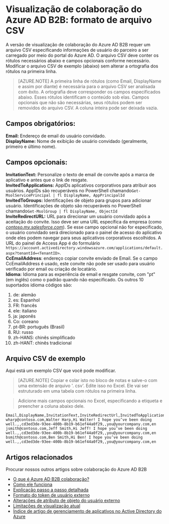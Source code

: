 <properties
   pageTitle="Formato de arquivo CSV para visualização de colaboração do Azure Active Directory B2B | Microsoft Azure"
   description="Azure B2B diretório ativo oferece suporte a suas relações entre empresas habilitando parceiros de negócios seletivamente acessar seus aplicativos corporativos"
   services="active-directory"
   documentationCenter=""
   authors="viv-liu"
   manager="cliffdi"
   editor=""
   tags=""/>

<tags
   ms.service="active-directory"
   ms.devlang="NA"
   ms.topic="article"
   ms.tgt_pltfrm="NA"
   ms.workload="identity"
   ms.date="05/09/2016"
   ms.author="viviali"/>

# <a name="azure-ad-b2b-collaboration-preview-csv-file-format"></a>Visualização de colaboração do Azure AD B2B: formato de arquivo CSV

A versão de visualização de colaboração do Azure AD B2B requer um arquivo CSV especificando informações de usuário do parceiro a ser carregado por meio do portal do Azure AD. O arquivo CSV deve conter os rótulos necessários abaixo e campos opcionais conforme necessário. Modificar o arquivo CSV de exemplo (abaixo) sem alterar a ortografia dos rótulos na primeira linha.

>[AZURE.NOTE] A primeira linha de rótulos (como Email, DisplayName e assim por diante) é necessária para o arquivo CSV ser analisada com êxito. A ortografia deve corresponder os campos especificados abaixo. Esses rótulos identificam o conteúdo sob elas. Campos opcionais que não são necessárias, seus rótulos podem ser removidos do arquivo CSV. A coluna inteira pode ser deixada vazia.

## <a name="required-fields-br"></a>Campos obrigatórios: <br/>
**Email:** Endereço de email do usuário convidado. <br/>
**DisplayName:** Nome de exibição de usuário convidado (geralmente, primeiro e último nome).<br/>


## <a name="optional-fields-br"></a>Campos opcionais: <br/>

**InvitationText:** Personalize o texto de email de convite após a marca de aplicativo e antes que o link de resgate.<br/>
**InvitedToApplications:** AppIDs aplicativos corporativos para atribuir aos usuários. AppIDs são recuperáveis no PowerShell chamando`Get-MsolServicePrincipal | fl DisplayName, AppPrincipalId`<br/>
**InvitedToGroups:** Identificações de objeto para grupos para adicionar usuário. Identificações de objeto são recuperáveis no PowerShell chamando`Get-MsolGroup | fl DisplayName, ObjectId`<br/>
**InviteRedirectURL:** URL para direcionar um usuário convidado após a aceitação do convite. Isso deve ser uma URL específica da empresa (como [*contoso.my.salesforce.com*](http://contoso.my.salesforce.com/)). Se esse campo opcional não for especificado, o usuário convidado será direcionado para o painel de acesso do aplicativo onde eles podem navegar para seus aplicativos corporativos escolhidos. A URL do painel de Access App é do formulário `https://account.activedirectory.windowsazure.com/applications/default.aspx?tenantId=<TenantID>`.<br/>
**CcEmailAddress**: endereço copiar convite enviado de Email. Se o campo CcEmailAddress é usado, este convite não pode ser usado para usuário verificado por email ou criação de locatário.<br/>
**Idioma:** Idioma para as experiência de email e resgate convite, com "pt" (em inglês) como o padrão quando não especificado. Os outros 10 suportados idioma códigos são:<br/>
1. de: alemão<br/>
2. es: Espanhol<br/>
3. FR: francês<br/>
4. ele: italiano<br/>
5. ja: japonês<br/>
6. Co: coreano<br/>
7. pt-BR: português (Brasil)<br/>
8. RU: russo<br/>
9. zh-HANS: chinês simplificado<br/>
10. zh-HANT: chinês tradicional<br/>

## <a name="sample-csv-file"></a>Arquivo CSV de exemplo
Aqui está um exemplo CSV que você pode modificar.

>[AZURE.NOTE] Copiar e colar isto no bloco de notas e salve-o com uma extensão de arquivo '. csv'. Edite isso no Excel. Ele vai ser estruturado em uma tabela com rótulos na primeira linha.

> Adicione mais campos opcionais no Excel, especificando a etiqueta e preencher a coluna abaixo dele.

```
Email,DisplayName,InvitationText,InviteRedirectUrl,InvitedToApplications,InvitedToGroups,CcEmailAddress,Language
wharp@contoso.com,Walter Harp,Hi Walter! I hope you’ve been doing well.,,cd3ed3de-93ee-400b-8b19-b61ef44a0f29,,you@yourcompany.com,en
jsmith@contoso.com,Jeff Smith,Hi Jeff! I hope you’ve been doing well.,,cd3ed3de-93ee-400b-8b19-b61ef44a0f29,,you@yourcompany.com,en
bsmith@contoso.com,Ben Smith,Hi Ben! I hope you’ve been doing well.,,cd3ed3de-93ee-400b-8b19-b61ef44a0f29,,you@yourcompany.com,en

```

## <a name="related-articles"></a>Artigos relacionados
Procurar nossos outros artigos sobre colaboração do Azure AD B2B

- [O que é Azure AD B2B colaboração?](active-directory-b2b-what-is-azure-ad-b2b.md)
- [Como ele funciona](active-directory-b2b-how-it-works.md)
- [Explicação passo a passo detalhada](active-directory-b2b-detailed-walkthrough.md)
- [Formato do token de usuário externo](active-directory-b2b-references-external-user-token-format.md)
- [Alterações de atributo de objeto do usuário externo](active-directory-b2b-references-external-user-object-attribute-changes.md)
- [Limitações de visualização atual](active-directory-b2b-current-preview-limitations.md)
- [Índice de artigo de gerenciamento de aplicativos no Active Directory do Azure](active-directory-apps-index.md)
